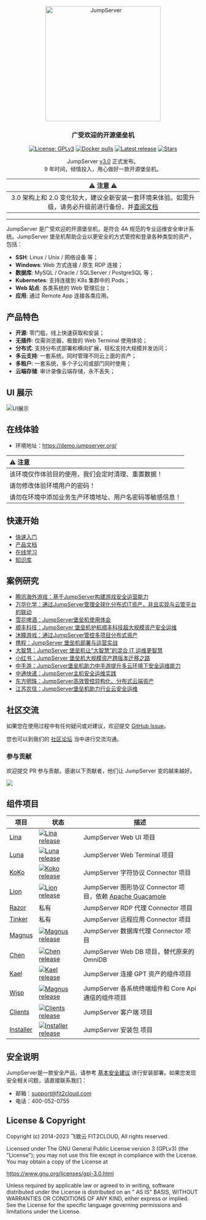<p align="center">
  <a href="https://jumpserver.org"><img src="https://download.jumpserver.org/images/jumpserver-logo.svg" alt="JumpServer" width="300" /></a>
</p>
<h3 align="center">广受欢迎的开源堡垒机</h3>

<p align="center">
  <a href="https://www.gnu.org/licenses/gpl-3.0.html"><img src="https://img.shields.io/github/license/jumpserver/jumpserver" alt="License: GPLv3"></a>
  <a href="https://hub.docker.com/u/jumpserver"><img src="https://img.shields.io/docker/pulls/jumpserver/jms_all.svg" alt="Docker pulls"></a>
  <a href="https://github.com/jumpserver/jumpserver/releases/latest"><img src="https://img.shields.io/github/v/release/jumpserver/jumpserver" alt="Latest release"></a>
  <a href="https://github.com/jumpserver/jumpserver"><img src="https://img.shields.io/github/stars/jumpserver/jumpserver?color=%231890FF&style=flat-square" alt="Stars"></a>
</p>


<p align="center">
    JumpServer <a href="https://github.com/jumpserver/jumpserver/releases/tag/v3.0.0">v3.0</a> 正式发布。
    <br>
    9 年时间，倾情投入，用心做好一款开源堡垒机。
</p>

|                                                  :warning: 注意 :warning:                                                   |
|:-------------------------------------------------------------------------------------------------------------------------:|
| 3.0 架构上和 2.0 变化较大，建议全新安装一套环境来体验。如需升级，请务必升级前进行备份，并[查阅文档](https://kb.fit2cloud.com/?p=06638d69-f109-4333-b5bf-65b17b297ed9) |

--------------------------

JumpServer 是广受欢迎的开源堡垒机，是符合 4A 规范的专业运维安全审计系统。JumpServer 堡垒机帮助企业以更安全的方式管控和登录各种类型的资产，包括：

- **SSH**: Linux / Unix / 网络设备 等；
- **Windows**: Web 方式连接 / 原生 RDP 连接；
- **数据库**: MySQL / Oracle / SQLServer / PostgreSQL 等；
- **Kubernetes**: 支持连接到 K8s 集群中的 Pods；
- **Web 站点**: 各类系统的 Web 管理后台；
- **应用**: 通过 Remote App 连接各类应用。

## 产品特色

- **开源**: 零门槛，线上快速获取和安装；
- **无插件**: 仅需浏览器，极致的 Web Terminal 使用体验；
- **分布式**: 支持分布式部署和横向扩展，轻松支持大规模并发访问；
- **多云支持**: 一套系统，同时管理不同云上面的资产；
- **多租户**: 一套系统，多个子公司或部门同时使用；
- **云端存储**: 审计录像云端存储，永不丢失；

## UI 展示

![UI展示](https://docs.jumpserver.org/zh/v3/img/dashboard.png)

## 在线体验

- 环境地址：<https://demo.jumpserver.org/>

| :warning: 注意                 |
|:-----------------------------|
| 该环境仅作体验目的使用，我们会定时清理、重置数据！    |
| 请勿修改体验环境用户的密码！               |
| 请勿在环境中添加业务生产环境地址、用户名密码等敏感信息！ |

## 快速开始

- [快速入门](https://docs.jumpserver.org/zh/v3/quick_start/)
- [产品文档](https://docs.jumpserver.org)
- [在线学习](https://edu.fit2cloud.com/page/2635362)
- [知识库](https://kb.fit2cloud.com/categories/jumpserver)

## 案例研究

- [腾讯海外游戏：基于JumpServer构建游戏安全运营能力](https://blog.fit2cloud.com/?p=3704)
- [万华化学：通过JumpServer管理全球化分布式IT资产，并且实现与云管平台的联动](https://blog.fit2cloud.com/?p=3504)
- [雪花啤酒：JumpServer堡垒机使用体会](https://blog.fit2cloud.com/?p=3412)
- [顺丰科技：JumpServer 堡垒机护航顺丰科技超大规模资产安全运维](https://blog.fit2cloud.com/?p=1147)
- [沐瞳游戏：通过JumpServer管控多项目分布式资产](https://blog.fit2cloud.com/?p=3213)
- [携程：JumpServer 堡垒机部署与运营实战](https://blog.fit2cloud.com/?p=851)
- [大智慧：JumpServer 堡垒机让“大智慧”的混合 IT 运维更智慧](https://blog.fit2cloud.com/?p=882)
- [小红书：JumpServer 堡垒机大规模资产跨版本迁移之路](https://blog.fit2cloud.com/?p=516)
- [中手游：JumpServer堡垒机助力中手游提升多云环境下安全运维能力](https://blog.fit2cloud.com/?p=732)
- [中通快递：JumpServer主机安全运维实践](https://blog.fit2cloud.com/?p=708)
- [东方明珠：JumpServer高效管控异构化、分布式云端资产](https://blog.fit2cloud.com/?p=687)
- [江苏农信：JumpServer堡垒机助力行业云安全运维](https://blog.fit2cloud.com/?p=666)

## 社区交流

如果您在使用过程中有任何疑问或对建议，欢迎提交 [GitHub Issue](https://github.com/jumpserver/jumpserver/issues/new/choose)。

您也可以到我们的 [社区论坛](https://bbs.fit2cloud.com/c/js/5) 当中进行交流沟通。

### 参与贡献

欢迎提交 PR 参与贡献。感谢以下贡献者，他们让 JumpServer 变的越来越好。

<a href="https://github.com/jumpserver/jumpserver/graphs/contributors"><img src="https://opencollective.com/jumpserver/contributors.svg?width=890&button=false" /></a>

## 组件项目

| 项目                                                     | 状态                                                                                                                                                                     | 描述                                                                                |
|--------------------------------------------------------|------------------------------------------------------------------------------------------------------------------------------------------------------------------------|-----------------------------------------------------------------------------------|
| [Lina](https://github.com/jumpserver/lina)             | <a href="https://github.com/jumpserver/lina/releases"><img alt="Lina release" src="https://img.shields.io/github/release/jumpserver/lina.svg" /></a>                   | JumpServer Web UI 项目                                                              |
| [Luna](https://github.com/jumpserver/luna)             | <a href="https://github.com/jumpserver/luna/releases"><img alt="Luna release" src="https://img.shields.io/github/release/jumpserver/luna.svg" /></a>                   | JumpServer Web Terminal 项目                                                        |
| [KoKo](https://github.com/jumpserver/koko)             | <a href="https://github.com/jumpserver/koko/releases"><img alt="Koko release" src="https://img.shields.io/github/release/jumpserver/koko.svg" /></a>                   | JumpServer 字符协议 Connector 项目                                                      |
| [Lion](https://github.com/jumpserver/lion-release)     | <a href="https://github.com/jumpserver/lion-release/releases"><img alt="Lion release" src="https://img.shields.io/github/release/jumpserver/lion-release.svg" /></a>   | JumpServer 图形协议 Connector 项目，依赖 [Apache Guacamole](https://guacamole.apache.org/) |
| [Razor](https://github.com/jumpserver/razor)           | 私有                                                                                                                                                                     | JumpServer RDP 代理 Connector 项目                                                    |
| [Tinker](https://github.com/jumpserver/tinker)         | 私有                                                                                                                                                                     | JumpServer 远程应用 Connector 项目                                                      |
| [Magnus](https://github.com/jumpserver/magnus-release) | <a href="https://github.com/jumpserver/magnus-release/releases"><img alt="Magnus release" src="https://img.shields.io/github/release/jumpserver/magnus-release.svg" /> | JumpServer 数据库代理 Connector 项目                                                     |
| [Chen](https://github.com/jumpserver/chen-release)     | <a href="https://github.com/jumpserver/chen-release/releases"><img alt="Chen release" src="https://img.shields.io/github/release/jumpserver/chen-release.svg" />       | JumpServer Web DB 项目，替代原来的 OmniDB                                                 |
| [Kael](https://github.com/jumpserver/kael)             | <a href="https://github.com/jumpserver/kael/releases"><img alt="Kael release" src="https://img.shields.io/github/release/jumpserver/kael.svg" />                       | JumpServer 连接 GPT 资产的组件项目                                                         |
| [Wisp](https://github.com/jumpserver/wisp)             | <a href="https://github.com/jumpserver/wisp/releases"><img alt="Magnus release" src="https://img.shields.io/github/release/jumpserver/wisp.svg" />                     | JumpServer 各系统终端组件和 Core Api 通信的组件项目                                              |
| [Clients](https://github.com/jumpserver/clients)       | <a href="https://github.com/jumpserver/clients/releases"><img alt="Clients release" src="https://img.shields.io/github/release/jumpserver/clients.svg" />              | JumpServer 客户端 项目                                                                 |
| [Installer](https://github.com/jumpserver/installer)   | <a href="https://github.com/jumpserver/installer/releases"><img alt="Installer release" src="https://img.shields.io/github/release/jumpserver/installer.svg" />        | JumpServer 安装包 项目                                                                 |

## 安全说明

JumpServer是一款安全产品，请参考 [基本安全建议](https://docs.jumpserver.org/zh/master/install/install_security/)
进行安装部署。如果您发现安全相关问题，请直接联系我们：

- 邮箱：support@fit2cloud.com
- 电话：400-052-0755

## License & Copyright

Copyright (c) 2014-2023 飞致云 FIT2CLOUD, All rights reserved.

Licensed under The GNU General Public License version 3 (GPLv3)  (the "License"); you may not use this file except in
compliance with the License. You may obtain a copy of the License at

https://www.gnu.org/licenses/gpl-3.0.html

Unless required by applicable law or agreed to in writing, software distributed under the License is distributed on an "
AS IS" BASIS, WITHOUT WARRANTIES OR CONDITIONS OF ANY KIND, either express or implied. See the License for the specific
language governing permissions and limitations under the License.

